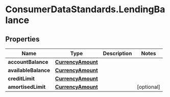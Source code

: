 # ConsumerDataStandards.LendingBalance

## Properties
Name | Type | Description | Notes
------------ | ------------- | ------------- | -------------
**accountBalance** | [**CurrencyAmount**](CurrencyAmount.md) |  | 
**availableBalance** | [**CurrencyAmount**](CurrencyAmount.md) |  | 
**creditLimit** | [**CurrencyAmount**](CurrencyAmount.md) |  | 
**amortisedLimit** | [**CurrencyAmount**](CurrencyAmount.md) |  | [optional] 


